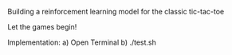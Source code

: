 Building a reinforcement learning model for the classic tic-tac-toe 

Let the games begin!

Implementation: 
a) Open Terminal
b) ./test.sh
